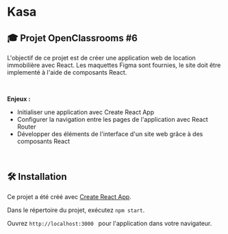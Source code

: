 # Kasa

## 🎓 Projet OpenClassrooms #6

L'objectif de ce projet est de créer une application web de location immobilière avec React. Les maquettes Figma sont fournies, le site doit être implementé à l'aide de composants React.

<br>

**Enjeux :**
- Initialiser une application avec Create React App
- Configurer la navigation entre les pages de l'application avec React Router
- Développer des éléments de l'interface d'un site web grâce à des composants React
<br>

## 🛠️ Installation

Ce projet a été créé avec [Create React App](https://github.com/facebook/create-react-app).

Dans le répertoire du projet, exécutez `npm start`.

Ouvrez `http://localhost:3000 ` pour l'application dans votre navigateur.
